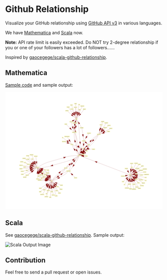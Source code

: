 # Github Relationship

Visualize your GitHub relationship using [GitHub API v3](https://developer.github.com/v3/) in various languages.

We have [Mathematica](#mathematica) and [Scala](#scala) now.

**Note:** API rate limit is easily exceeded. Do NOT try 2-degree relationship if you or one of your followers has a lot of followers......

Inspired by [gaocegege/scala-github-relationship](https://github.com/gaocegege/scala-github-relationship).

## Mathematica

[Sample code](github-relationship.nb) and sample output:

![Mathematica Output Image](d2-mathematica.png)

## Scala

See [gaocegege/scala-github-relationship](https://github.com/gaocegege/scala-github-relationship). Sample output:

![Scala Output Image](http://gaocegege.com/scala-github-relationship/example.png)

## Contribution

Feel free to send a pull request or open issues.
